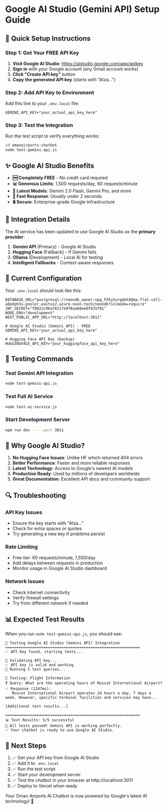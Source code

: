 # Google AI Studio (Gemini API) Setup Guide

## 🚀 Quick Setup Instructions

### Step 1: Get Your FREE API Key

1. **Visit Google AI Studio**: https://aistudio.google.com/app/apikey
2. **Sign in** with your Google account (any Gmail account works)
3. **Click "Create API key"** button
4. **Copy the generated API key** (starts with "AIza...")

### Step 2: Add API Key to Environment

Add this line to your `.env.local` file:

```env
GEMINI_API_KEY="your_actual_api_key_here"
```

### Step 3: Test the Integration

Run the test script to verify everything works:

```bash
cd omanairports-chatbot
node test-gemini-api.js
```

## ✨ Google AI Studio Benefits

- **🆓 Completely FREE** - No credit card required
- **📊 Generous Limits**: 1,500 requests/day, 60 requests/minute  
- **🤖 Latest Models**: Gemini 2.0 Flash, Gemini Pro, and more
- **🚀 Fast Response**: Usually under 2 seconds
- **🔒 Secure**: Enterprise-grade Google infrastructure

## 🔧 Integration Details

The AI service has been updated to use Google AI Studio as the **primary provider**:

1. **Gemini API** (Primary) - Google AI Studio
2. **Hugging Face** (Fallback) - If Gemini fails
3. **Ollama** (Development) - Local AI for testing
4. **Intelligent Fallbacks** - Context-aware responses

## 📝 Current Configuration

Your `.env.local` should look like this:

```env
DATABASE_URL="postgresql://neondb_owner:npg_FX5ySurgUmt8@ep-flat-cell-a8edph3u-pooler.eastus2.azure.neon.tech/neondb?sslmode=require"
JWT_SECRET="f8822c96a78217e9f8aa68ee0f635f01"
NODE_ENV="development"
NEXT_PUBLIC_APP_URL="http://localhost:3011"

# Google AI Studio (Gemini API) - FREE
GEMINI_API_KEY="your_actual_api_key_here"

# Hugging Face API Key (backup)
HUGGINGFACE_API_KEY="your_huggingface_api_key_here"
```

## 🧪 Testing Commands

### Test Gemini API Integration
```bash
node test-gemini-api.js
```

### Test Full AI Service
```bash
node test-ai-service.js
```

### Start Development Server
```bash
npm run dev -- --port 3011
```

## 🌟 Why Google AI Studio?

1. **No Hugging Face Issues**: Unlike HF which returned 404 errors
2. **Better Performance**: Faster and more reliable responses  
3. **Latest Technology**: Access to Google's newest AI models
4. **Production Ready**: Used by millions of developers worldwide
5. **Great Documentation**: Excellent API docs and community support

## 🔍 Troubleshooting

### API Key Issues
- Ensure the key starts with "AIza..."
- Check for extra spaces or quotes
- Try generating a new key if problems persist

### Rate Limiting
- Free tier: 60 requests/minute, 1,500/day
- Add delays between requests in production
- Monitor usage in Google AI Studio dashboard

### Network Issues
- Check internet connectivity
- Verify firewall settings
- Try from different network if needed

## 📊 Expected Test Results

When you run `node test-gemini-api.js`, you should see:

```
🚀 Testing Google AI Studio (Gemini API) Integration
============================================================
✅ API Key found, starting tests...

🔑 Validating API key...
✅ API key is valid and working
🔄 Running 5 test queries...

🧪 Testing: Flight Information
❓ Query: What are the operating hours of Muscat International Airport?
✅ Response (1247ms):
   Muscat International Airport operates 24 hours a day, 7 days a week. However, specific terminal facilities and services may have...

[Additional test results...]

============================================================
📊 Test Results: 5/5 successful
🎉 All tests passed! Gemini API is working perfectly.
✅ Your chatbot is ready to use Google AI Studio.
```

## 🎯 Next Steps

1. ✅ Get your API key from Google AI Studio
2. ✅ Add it to `.env.local`
3. ✅ Run the test script
4. ✅ Start your development server
5. ✅ Test the chatbot in your browser at http://localhost:3011
6. ✅ Deploy to Vercel when ready

Your Oman Airports AI Chatbot is now powered by Google's latest AI technology! 🚀 